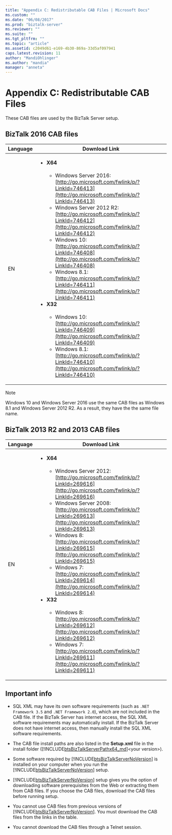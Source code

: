 ```yaml
---
title: "Appendix C: Redistributable CAB Files | Microsoft Docs"
ms.custom: ""
ms.date: "06/08/2017"
ms.prod: "biztalk-server"
ms.reviewer: ""
ms.suite: ""
ms.tgt_pltfrm: ""
ms.topic: "article"
ms.assetid: c2049d61-e169-4b30-869a-33d5af097941
caps.latest.revision: 11
author: "MandiOhlinger"
ms.author: "mandia"
manager: "anneta"
---
```

# Appendix C: Redistributable CAB Files
These CAB files are used by the BizTalk Server setup.

## BizTalk 2016 CAB files

|Language|Download Link|  
|--------------|-------------------|  
|EN|<ul><li>**X64**<br /><br /> <ul><li>Windows Server 2016: [http://go.microsoft.com/fwlink/p/?LinkId=746413](http://go.microsoft.com/fwlink/p/?LinkId=746413)</li><li>Windows Server 2012 R2: [http://go.microsoft.com/fwlink/p/?LinkId=746412](http://go.microsoft.com/fwlink/p/?LinkId=746412)</li><li>Windows 10: [http://go.microsoft.com/fwlink/p/?LinkId=746408](http://go.microsoft.com/fwlink/p/?LinkId=746408)</li><li>Windows 8.1: [http://go.microsoft.com/fwlink/p/?LinkId=746411](http://go.microsoft.com/fwlink/p/?LinkId=746411)</li></ul></li><li>**X32**<br /><br /><ul><li>Windows 10: [http://go.microsoft.com/fwlink/p/?LinkId=746409](http://go.microsoft.com/fwlink/p/?LinkId=746409)</li><li>Windows 8.1: [http://go.microsoft.com/fwlink/p/?LinkId=746410](http://go.microsoft.com/fwlink/p/?LinkId=746410)</li></ul></li></ul>|  

> [!NOTE] 
> Windows 10 and Windows Server 2016 use the same CAB files as Windows 8.1 and Windows Server 2012 R2. As a result, they have the the same file name.

## BizTalk 2013 R2 and 2013 CAB files  

|Language|Download Link|  
|--------------|-------------------|  
|EN|<ul><li>**X64**<br /><br /> <ul><li>Windows Server 2012: [http://go.microsoft.com/fwlink/p/?LinkId=269616](http://go.microsoft.com/fwlink/p/?LinkId=269616)</li><li>Windows Server 2008: [http://go.microsoft.com/fwlink/p/?LinkId=269613](http://go.microsoft.com/fwlink/p/?LinkId=269613)</li><li>Windows 8: [http://go.microsoft.com/fwlink/p/?LinkId=269615](http://go.microsoft.com/fwlink/p/?LinkId=269615)</li><li>Windows 7: [http://go.microsoft.com/fwlink/p/?LinkId=269614](http://go.microsoft.com/fwlink/p/?LinkId=269614)</li></ul></li><li>**X32**<br /><br /> <ul><li>Windows 8: [http://go.microsoft.com/fwlink/p/?LinkId=269612](http://go.microsoft.com/fwlink/p/?LinkId=269612)</li><li>Windows 7: [http://go.microsoft.com/fwlink/p/?LinkId=269611](http://go.microsoft.com/fwlink/p/?LinkId=269611)</li></ul></li></ul>|  

## Important info

- SQL XML may have its own software requirements (such as `.NET Framework 3.5` and `.NET Framework 2.0`), which are not included in the CAB file. If the BizTalk Server has internet access, the SQL XML software requirements may automatically install. If the BizTalk Server does not have internet access, then manually install the SQL XML software requirements.

- The CAB file install paths are also listed in the **Setup.xml** file in the install folder ([!INCLUDE[btsBizTalkServerPathx64_md](../includes/btsbiztalkserverpathx64-md.md)]\<your version\>).

- Some software required by [!INCLUDE[btsBizTalkServerNoVersion](../includes/btsbiztalkservernoversion-md.md)] is installed on your computer when you run the [!INCLUDE[btsBizTalkServerNoVersion](../includes/btsbiztalkservernoversion-md.md)] setup.  

- [!INCLUDE[btsBizTalkServerNoVersion](../includes/btsbiztalkservernoversion-md.md)] setup gives you the option of downloading software prerequisites from the Web or extracting them from CAB files. If you choose the CAB files, download the CAB files before running setup.  

- You cannot use CAB files from previous versions of [!INCLUDE[btsBizTalkServerNoVersion](../includes/btsbiztalkservernoversion-md.md)]. You must download the CAB files from the links in the table.  

- You cannot download the CAB files through a Telnet session.  
